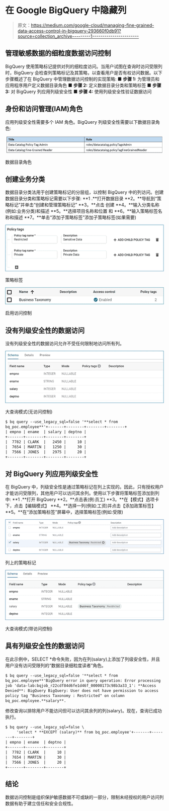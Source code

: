 # 在 Google BigQuery 中隐藏列

> 原文：<https://medium.com/google-cloud/managing-fine-grained-data-access-control-in-bigquery-293660f0db91?source=collection_archive---------1----------------------->

## 管理敏感数据的细粒度数据访问控制

BigQuery 使用策略标记提供对列的细粒度访问。当用户试图在查询时访问受限列时，BigQuery 会检查列策略标记及其策略，以查看用户是否有权访问数据。以下步骤概述了在 BigQuery 中管理数据访问控制的实现策略:
■ **步骤 1:** 为管理员和应用程序用户定义数据目录角色
■ **步骤 2:** 定义数据目录分类和策略标签
■ **步骤 3:** 对 BigQuery 列应用列级安全性
■ **步骤 4:** 使用列级安全性验证数据访问

## 身份和访问管理(IAM)角色

应用列级安全性需要多个 IAM 角色。BigQuery 列级安全性需要以下数据目录角色:

![](img/10b19a309491f59904d49920950966d8.png)

数据目录角色

## 创建业务分类

数据目录分类法用于创建策略标记的分层组，以控制 BigQuery 中的列访问。创建数据目录分类和策略标记需要以下步骤:
**1 .**打开数据目录
**2。**导航到“策略标记”并单击“创建和管理策略标记”
**3。**点击
创建 **4。**输入分类名称(例如:业务分类)和描述
**5。**选择项目名称和位置
和 **6。**输入策略标签名称和描述
**7。**单击“添加子策略标签”添加子策略标签(如果需要)

![](img/69591f69b8a1ff5b00b86d865d126295.png)

策略标签

![](img/5248f240674d515c6e5b9edad54b181c.png)

启用访问控制

## 没有列级安全性的数据访问

没有列级安全性的数据访问允许不受任何限制地访问所有列。

![](img/973c002cc393ceade6c740cd34636142.png)

大查询模式(无访问控制)

```
$ bq query --use_legacy_sql=false '**select * from bq_poc.employee**'+-------+--------+--------+--------+
| empno | ename  | salary | deptno |
+-------+--------+--------+--------+
|  7782 | CLARK  |   2450 |     10 |
|  7654 | MARTIN |   1250 |     30 |
|  7566 | JONES  |   2975 |     20 |
+-------+--------+--------+--------+
```

## 对 BigQuery 列应用列级安全性

在 BigQuery 中，列级安全性是通过策略标记在列上实现的。因此，只有授权用户才能访问受限列，其他用户可以访问其余列。使用以下步骤将策略标签添加到列中:
**1 .**打开 BigQuery
**2。**点击表(例:员工)
**3。**在【模式】选项卡下，点击【编辑模式】
**4。**选择一列(例如:工资)并点击【添加政策标签】
**5。**在“添加策略标签”屏幕中，选择策略标签(例如:受限)

![](img/25582929ef775488d5421429d1464c56.png)

列上的策略标记

![](img/7d7f55b4356bf0740b2c6aee3bfcb14f.png)

大查询模式(带访问控制)

## 具有列级安全性的数据访问

在此示例中，SELECT *命令失败，因为在列(salary)上添加了列级安全性，并且用户没有访问受限列的“数据目录细粒度读者”角色。

```
$ bq query --use_legacy_sql=false '**select * from bq_poc.employee**'BigQuery error in query operation: Error processing job 'data-lab:bqjob_r22cdf84d6fe1d46f_00000173c98b3a33_1': **Access Denied**: BigQuery BigQuery: User does not have permission to access policy tag "Business Taxonomy : Restricted" on column bq_poc.employee.**salary**.
```

修改查询以排除用户不能访问但可以访问其余列的列(salary)。现在，查询已成功执行。

```
$ bq query --use_legacy_sql=false \
     'select * **EXCEPT (salary)** from bq_poc.employee'+-------+--------+--------+
| empno | ename  | deptno |
+-------+--------+--------+
|  7782 | CLARK  |     10 |
|  7654 | MARTIN |     30 |
|  7566 | JONES  |     20 |
+-------+--------+--------+
```

## 结论

数据访问控制是组织保护敏感数据不可或缺的一部分，限制未经授权的用户访问列数据有助于建立信任和安全合规性。